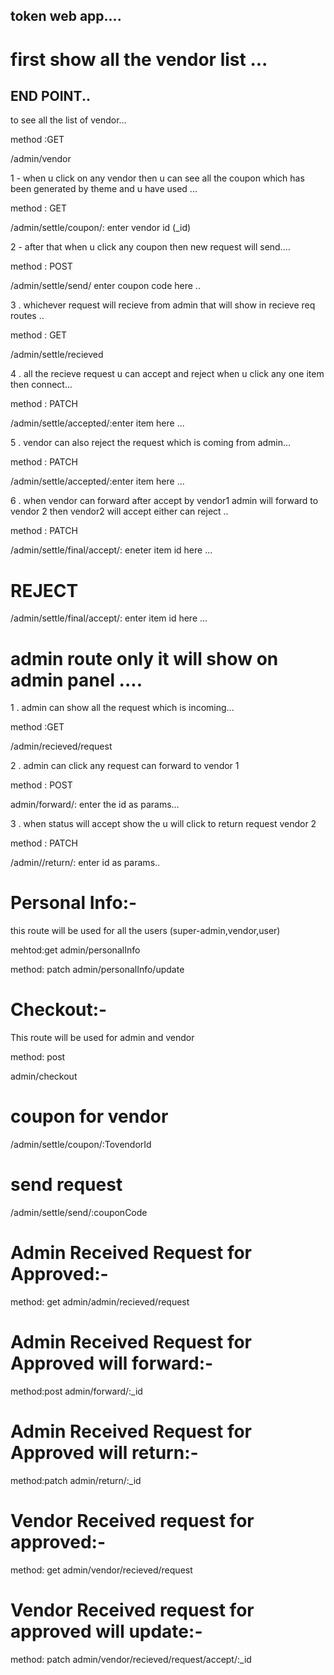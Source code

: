 
## token web app....


# first show all the vendor list ...

## END POINT..


 to see all the list of vendor...


method :GET

/admin/vendor






1 - when u click on any vendor then u can see all the coupon which has been generated by theme and u have used ...

method : GET

/admin/settle/coupon/: enter vendor id (_id)



2 - after that when u click any coupon then new request will send.... 

method : POST

/admin/settle/send/ enter coupon code here ..


3 . whichever request will recieve from admin that will show in recieve req routes ..


method : GET 

/admin/settle/recieved

4 .  all the recieve request u can accept and reject when u click any one item then connect...

method : PATCH

 /admin/settle/accepted/:enter item here ...


5 .  vendor can also reject the request which is coming from admin...

method : PATCH

/admin/settle/accepted/:enter item here ...


6 . when vendor can forward after accept by vendor1 admin will forward to vendor 2 then vendor2 will accept either can reject ..

method : PATCH

/admin/settle/final/accept/: eneter item id here ...

# REJECT

/admin/settle/final/accept/:  enter item id here ...



 # admin route only it will show on admin panel ....



1 . admin can show all the  request which is incoming...

method :GET

/admin/recieved/request 

2 .   admin can click any request can forward to vendor 1

method : POST

admin/forward/: enter the id as params...



3 .  when status will accept show the u will click to return request vendor 2

method  : PATCH


/admin//return/: enter id as params..


# Personal Info:-
this route will be used for all the users (super-admin,vendor,user)

mehtod:get
admin/personalInfo

method: patch
admin/personalInfo/update

# Checkout:-

This route will be used for admin and vendor

method: post

admin/checkout

# coupon for vendor
/admin/settle/coupon/:TovendorId

# send request
/admin/settle/send/:couponCode

# Admin Received  Request for Approved:-
method: get
admin/admin/recieved/request

# Admin Received  Request for Approved will forward:-
method:post
admin/forward/:_id

# Admin Received  Request for Approved will return:-
method:patch
admin/return/:_id

# Vendor Received request for approved:-
method: get
admin/vendor/recieved/request

# Vendor Received request for approved will update:-
method: patch
admin/vendor/recieved/request/accept/:_id















 





